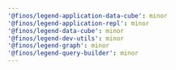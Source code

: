 ```yaml
---
'@finos/legend-application-data-cube': minor
'@finos/legend-application-repl': minor
'@finos/legend-data-cube': minor
'@finos/legend-dev-utils': minor
'@finos/legend-graph': minor
'@finos/legend-query-builder': minor
---
```


